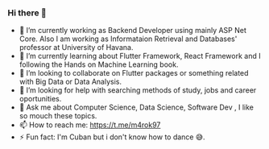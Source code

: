 ### Hi there 👋

- 🔭 I’m currently working as Backend Developer using mainly ASP Net Core. Also I am working as Informataion Retrieval and Databases' professor at University of Havana.
- 🌱 I’m currently learning about Flutter Framework, React Framework and I following the Hands on Machine Learning book.
- 👯 I’m looking to collaborate on Flutter packages or something related with Big Data or Data Analysis.
- 🤔 I’m looking for help with searching methods of study, jobs and career oportunities.
- 💬 Ask me about Computer Science, Data Science, Software Dev , I like so mouch these topics.
- 📫 How to reach me: https://t.me/m4rok97 
- ⚡ Fun fact: I'm Cuban but i don't know how to dance 😅.

<!--
**m4rok97/m4rok97** is a ✨ _special_ ✨ repository because its `README.md` (this file) appears on your GitHub profile.

Here are some ideas to get you started:

- 🔭 I’m currently working on ...
- 🌱 I’m currently learning ...
- 👯 I’m looking to collaborate on ...
- 🤔 I’m looking for help with ...
- 💬 Ask me about ...
- 📫 How to reach me: ...
- 😄 Pronouns: ...
- ⚡ Fun fact: ...
-->
